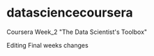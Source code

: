 datasciencecoursera
===================

Coursera Week_2 "The Data Scientist's Toolbox"

Editing Final weeks changes